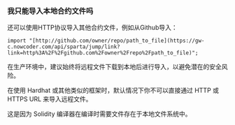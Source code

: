 ### 我只能导入本地合约文件吗

还可以使用HTTP协议导入其他合约文件，例如从Github导入：

```solidity
import "[http://github.com/owner/repo/path_to_file](https://gw-c.nowcoder.com/api/sparta/jump/link?link=http%3A%2F%2Fgithub.com%2Fowner%2Frepo%2Fpath_to_file)";
```

在生产环境中，建议始终将远程文件下载到本地后进行导入，以避免潜在的安全风险。

在使用 Hardhat 或其他类似的框架时，默认情况下你不可以直接通过 HTTP 或 HTTPS URL 来导入远程文件。

这是因为 Solidity 编译器在编译时需要文件存在于本地文件系统中。